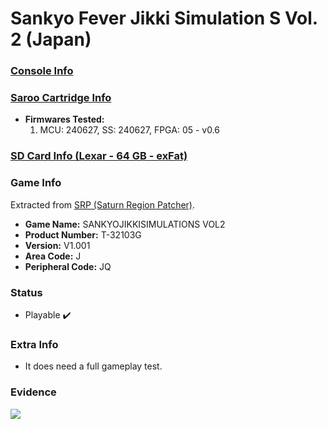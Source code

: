 # Sankyo Fever Jikki Simulation S Vol. 2 (Japan)

### [Console Info](../../../../Info/Consoles/VA13/README.md)

### [Saroo Cartridge Info](../../../../Info/Cartridges/GuangzhouSanStarOnlineShop/1.6/README.md)

- <b>Firmwares Tested:</b>
  1. MCU: 240627, SS: 240627, FPGA: 05 - v0.6

### [SD Card Info (Lexar - 64 GB - exFat)](../../../../Info/SdCards/Lexar/64GB/exfat/README.md)

### Game Info

Extracted from [SRP (Saturn Region Patcher)](https://segaxtreme.net/resources/saturn-region-patcher.81/download).

- <b>Game Name:</b> SANKYOJIKKISIMULATIONS VOL2
- <b>Product Number:</b> T-32103G
- <b>Version:</b> V1.001
- <b>Area Code:</b> J
- <b>Peripheral Code:</b> JQ

### Status

- Playable :heavy_check_mark:

### Extra Info

- It does need a full gameplay test.

### Evidence

[![](https://img.youtube.com/vi/IIx9L1R1YGI/0.jpg)](https://www.youtube.com/watch?v=IIx9L1R1YGI)
